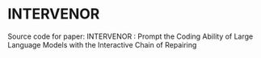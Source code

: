 # INTERVENOR
Source code for paper: INTERVENOR : Prompt the Coding Ability of Large Language Models with the Interactive Chain of Repairing
